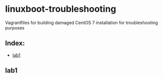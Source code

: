 # linuxboot-troubleshooting
Vagrantfiles for building damaged CentOS 7 installation for troubleshooting purposes

## Index:
* [lab1](https://github.com/hajnej/linuxboot-troubleshooting#lab1)

## lab1
